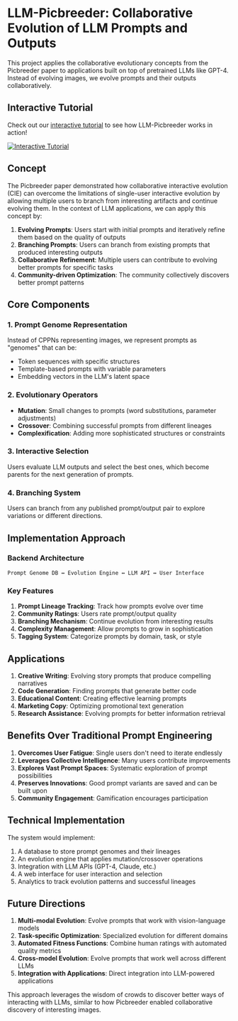 # LLM-Picbreeder: Collaborative Evolution of LLM Prompts and Outputs

This project applies the collaborative evolutionary concepts from the Picbreeder paper to applications built on top of pretrained LLMs like GPT-4. Instead of evolving images, we evolve prompts and their outputs collaboratively.

## Interactive Tutorial

Check out our [interactive tutorial](https://allthingssecurity.github.io/llm_prompt_breader/) to see how LLM-Picbreeder works in action!

[![Interactive Tutorial](https://img.shields.io/badge/View-Interactive%20Tutorial-blue)](https://allthingssecurity.github.io/llm_prompt_breader/)

## Concept

The Picbreeder paper demonstrated how collaborative interactive evolution (CIE) can overcome the limitations of single-user interactive evolution by allowing multiple users to branch from interesting artifacts and continue evolving them. In the context of LLM applications, we can apply this concept by:

1. **Evolving Prompts**: Users start with initial prompts and iteratively refine them based on the quality of outputs
2. **Branching Prompts**: Users can branch from existing prompts that produced interesting outputs
3. **Collaborative Refinement**: Multiple users can contribute to evolving better prompts for specific tasks
4. **Community-driven Optimization**: The community collectively discovers better prompt patterns

## Core Components

### 1. Prompt Genome Representation
Instead of CPPNs representing images, we represent prompts as "genomes" that can be:
- Token sequences with specific structures
- Template-based prompts with variable parameters
- Embedding vectors in the LLM's latent space

### 2. Evolutionary Operators
- **Mutation**: Small changes to prompts (word substitutions, parameter adjustments)
- **Crossover**: Combining successful prompts from different lineages
- **Complexification**: Adding more sophisticated structures or constraints

### 3. Interactive Selection
Users evaluate LLM outputs and select the best ones, which become parents for the next generation of prompts.

### 4. Branching System
Users can branch from any published prompt/output pair to explore variations or different directions.

## Implementation Approach

### Backend Architecture
```
Prompt Genome DB ↔ Evolution Engine ↔ LLM API ↔ User Interface
```

### Key Features
1. **Prompt Lineage Tracking**: Track how prompts evolve over time
2. **Community Ratings**: Users rate prompt/output quality
3. **Branching Mechanism**: Continue evolution from interesting results
4. **Complexity Management**: Allow prompts to grow in sophistication
5. **Tagging System**: Categorize prompts by domain, task, or style

## Applications

1. **Creative Writing**: Evolving story prompts that produce compelling narratives
2. **Code Generation**: Finding prompts that generate better code
3. **Educational Content**: Creating effective learning prompts
4. **Marketing Copy**: Optimizing promotional text generation
5. **Research Assistance**: Evolving prompts for better information retrieval

## Benefits Over Traditional Prompt Engineering

1. **Overcomes User Fatigue**: Single users don't need to iterate endlessly
2. **Leverages Collective Intelligence**: Many users contribute improvements
3. **Explores Vast Prompt Spaces**: Systematic exploration of prompt possibilities
4. **Preserves Innovations**: Good prompt variants are saved and can be built upon
5. **Community Engagement**: Gamification encourages participation

## Technical Implementation

The system would implement:
1. A database to store prompt genomes and their lineages
2. An evolution engine that applies mutation/crossover operations
3. Integration with LLM APIs (GPT-4, Claude, etc.)
4. A web interface for user interaction and selection
5. Analytics to track evolution patterns and successful lineages

## Future Directions

1. **Multi-modal Evolution**: Evolve prompts that work with vision-language models
2. **Task-specific Optimization**: Specialized evolution for different domains
3. **Automated Fitness Functions**: Combine human ratings with automated quality metrics
4. **Cross-model Evolution**: Evolve prompts that work well across different LLMs
5. **Integration with Applications**: Direct integration into LLM-powered applications

This approach leverages the wisdom of crowds to discover better ways of interacting with LLMs, similar to how Picbreeder enabled collaborative discovery of interesting images.